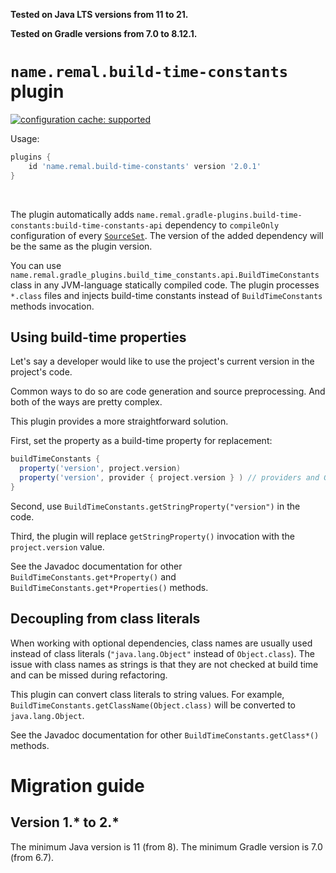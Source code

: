 **Tested on Java LTS versions from <!--property:java-runtime.min-version-->11<!--/property--> to <!--property:java-runtime.max-version-->21<!--/property-->.**

**Tested on Gradle versions from <!--property:gradle-api.min-version-->7.0<!--/property--> to <!--property:gradle-api.max-version-->8.12.1<!--/property-->.**

# `name.remal.build-time-constants` plugin

[![configuration cache: supported](https://img.shields.io/static/v1?label=configuration%20cache&message=supported&color=success)](https://docs.gradle.org/current/userguide/configuration_cache.html)

Usage:

<!--plugin-usage:name.remal.build-time-constants-->
```groovy
plugins {
    id 'name.remal.build-time-constants' version '2.0.1'
}
```
<!--/plugin-usage-->

&nbsp;

The plugin automatically adds
<code><!--property:apiNotationWithoutVersion-->name.remal.gradle-plugins.build-time-constants:build-time-constants-api<!--/property--></code>
dependency to `compileOnly` configuration of every [`SourceSet`](https://docs.gradle.org/current/javadoc/org/gradle/api/tasks/SourceSet.html).
The version of the added dependency will be the same as the plugin version.

You can use `name.remal.gradle_plugins.build_time_constants.api.BuildTimeConstants` class in any JVM-language statically compiled code.
The plugin processes `*.class` files and injects build-time constants instead of `BuildTimeConstants` methods invocation.

## Using build-time properties

Let's say a developer would like to use the project's current version in the project's code.

Common ways to do so are code generation and source preprocessing. And both of the ways are pretty complex.

This plugin provides a more straightforward solution.

First, set the property as a build-time property for replacement:

```groovy
buildTimeConstants {
  property('version', project.version)
  property('version', provider { project.version } ) // providers and Gradle properties are supported too
}
```

Second, use `BuildTimeConstants.getStringProperty("version")` in the code.

Third, the plugin will replace `getStringProperty()` invocation with the `project.version` value.

See the Javadoc documentation for other `BuildTimeConstants.get*Property()` and `BuildTimeConstants.get*Properties()` methods.

## Decoupling from class literals

When working with optional dependencies, class names are usually used instead of class literals (`"java.lang.Object"` instead of `Object.class`).
The issue with class names as strings is that they are not checked at build time and can be missed during refactoring.

This plugin can convert class literals to string values.
For example, `BuildTimeConstants.getClassName(Object.class)` will be converted to `java.lang.Object`.

See the Javadoc documentation for other `BuildTimeConstants.getClass*()` methods.

# Migration guide

## Version 1.* to 2.*

The minimum Java version is 11 (from 8).
The minimum Gradle version is 7.0 (from 6.7).
